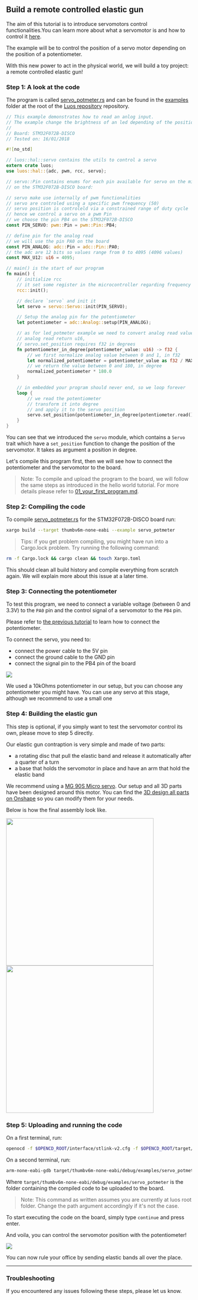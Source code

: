 ## Build a remote controlled elastic gun

The aim of this tutorial is to introduce servomotors control functionalities.You can learn more about what a servomotor is and how to control it [here](https://learn.sparkfun.com/tutorials/hobby-servo-tutorial).

The example will be to control the position of a servo motor depending on the position of a potentiometer.

With this new power to act in the physical world, we will build a toy project: a remote controlled elastic gun!

### Step 1: A look at the code

The program is called [servo_potmeter.rs](https://github.com/pollen-robotics/luos/blob/master/examples/servo_potmeter.rs) and can be found in the [examples](https://github.com/pollen-robotics/luos/blob/master/examples) folder at the root of the [Luos repository](https://github.com/pollen-robotics/luos) repository.

```rust
// This example demonstrates how to read an anlog input.
// The example change the brightness of an led depending of the position of a potentiometer
//
// Board: STM32F072B-DISCO
// Tested on: 16/01/2018

#![no_std]

// luos::hal::servo contains the utils to control a servo
extern crate luos;
use luos::hal::{adc, pwm, rcc, servo};

// servo::Pin contains enums for each pin available for servo on the microcontroller
// on the STM32F072B-DISCO board:

// servo make use internally of pwm functionalities
// servo are controled using a specific pwm frequency (50)
// servo position is controleld via a constrained range of duty cycle
// hence we control a servo on a pwm Pin
// we choose the pin PB4 on the STM32F072B-DISCO
const PIN_SERVO: pwm::Pin = pwm::Pin::PB4;

// define pin for the analog read
// we will use the pin PA0 on the board
const PIN_ANALOG: adc::Pin = adc::Pin::PA0;
// the adc are 12 bits so values range from 0 to 4095 (4096 values)
const MAX_U12: u16 = 4095;

// main() is the start of our program
fn main() {
    // initialize rcc
    // it set some register in the microcontroller regarding frequency of timers
    rcc::init();

    // declare `servo` and init it
    let servo = servo::Servo::init(PIN_SERVO);

    // Setup the analog pin for the potentiometer
    let potentiometer = adc::Analog::setup(PIN_ANALOG);

    // as for led_potmeter example we need to convert analog read values, here to degrees
    // analog read return u16,
    // servo.set_position requires f32 in degrees
    fn potentiometer_in_degree(potentiometer_value: u16) -> f32 {
        // we first normalize analog value between 0 and 1, in f32
        let normalized_potentiometer = potentiometer_value as f32 / MAX_U12 as f32;
        // we return the value between 0 and 180, in degree
        normalized_potentiometer * 180.0
    }

    // in embedded your program should never end, so we loop forever
    loop {
        // we read the potentiometer
        // transform it into degree
        // and apply it to the servo position
        servo.set_position(potentiometer_in_degree(potentiometer.read()));
    }
}
```

You can see that we introduced the ```servo``` module, which contains a ```Servo```  trait which have a ```set_position``` function to change the position of the servomotor. It takes as argument a position in degree.

Let's compile this program first, then we will see how to connect the potentiometer and the servomotor to the board.

> Note: To compile and upload the program to the board, we will follow the same steps as introduced in the hello world tutorial. For more details please refer to [01_your_first_program.md](./01_your_first_program.md).

### Step 2: Compiling the code

To compile [servo_potmeter.rs](https://github.com/pollen-robotics/luos/blob/master/examples/servo_potmeter.rs) for the STM32F072B-DISCO board run:
```bash
xargo build --target thumbv6m-none-eabi --example servo_potmeter
```

> Tips: if you get problem compiling, you might have run into a Cargo.lock problem. Try running the following command:
```bash
rm -f Cargo.lock && cargo clean && touch Xargo.toml
```
This should clean all build history and compile everything from scratch again. We will explain more about this issue at a later time.

### Step 3: Connecting the potentiometer

To test this program, we need to connect a variable voltage (between 0 and 3.3V) to the ```PA0``` pin and the control signal of a servomotor to the ```PB4``` pin.

Please refer to [the previous tutorial](04_led_brightness_via_potentiometer.md) to learn how to connect the potentiometer.

To connect the servo, you need to:
- connect the power cable to the 5V pin
- connect the ground cable to the GND pin
- connect the signal pin to the PB4 pin of the board

<img src="https://www.pollen-robotics.com/uploads/tutorials/05/stmdisco_potmeter_servo.jpg">

We used a 10kOhms potentiometer in our setup, but you can choose any potentiometer you might have. You can use any servo at this stage, although we recommend to use a small one

### Step 4: Building the elastic gun

This step is optional, if you simply want to test the servomotor control its own, please move to step 5 directly.

Our elastic gun contraption is very simple and made of two parts:
- a rotating disc that pull the elastic band and release it automatically after a quarter of a turn
- a base that holds the servomotor in place and have an arm that hold the elastic band

We recommend using a [MG 90S Micro servo](https://www.adafruit.com/product/1143). Our setup and all 3D parts have been designed around this motor. You can find the [3D design all parts on Onshape](https://cad.onshape.com/documents/377bdf2cb3cb7ca072c33e6e/w/db312e320441710cda64a325/e/21d75710359c904413084725) so you can modify them for your needs.

Below is how the final assembly look like.

<img src="https://www.pollen-robotics.com/uploads/tutorials/05/elastic_contraption_front.jpg" width=400px>

<img src="https://www.pollen-robotics.com/uploads/tutorials/05/elastic_contraption_back.jpg" width=400px>


### Step 5: Uploading and running the code

On a first terminal, run:
```bash
openocd -f $OPENCD_ROOT/interface/stlink-v2.cfg -f $OPENCD_ROOT/target/stm32f0x.cfg
```

On a second terminal, run:
```bash
arm-none-eabi-gdb target/thumbv6m-none-eabi/debug/examples/servo_potmeter
```
Where ```target/thumbv6m-none-eabi/debug/examples/servo_potmeter``` is the folder containing the compiled code to be uploaded to the board.

> Note: This command as written assumes you are currently at luos root folder. Change the path argument accordingly if it's not the case.

To start executing the code on the board, simply type ```continue``` and press enter.

And voila, you can control the servomotor position with the potentiometer!

<img src="https://www.pollen-robotics.com/uploads/tutorials/05/elastic_rubber_shooter.gif">

You can now rule your office by sending elastic bands all over the place.

---

### Troubleshooting

If you encountered any issues following these steps, please let us know.
